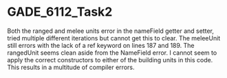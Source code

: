 # GADE_6112_Task2

Both the ranged and melee units error in the nameField getter and setter, tried multiple different iterations but cannot get this to clear. 
The meleeUnit still errors with the lack of a ref keyword on lines 187 and 189.
The rangedUnit seems clean aside from the NameField error.
I cannot seem to apply the correct constructors to either of the building units in this code. This results in a multitude of compiler errors.
